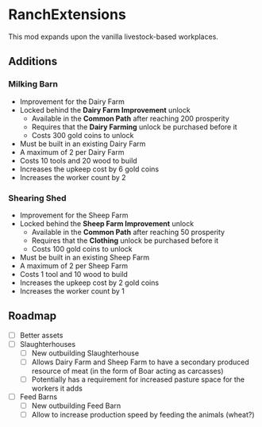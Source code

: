 # RanchExtensions

This mod expands upon the vanilla livestock-based workplaces.


## Additions

### Milking Barn
- Improvement for the Dairy Farm
- Locked behind the **Dairy Farm Improvement** unlock
    - Available in the **Common Path** after reaching 200 prosperity
    - Requires that the **Dairy Farming** unlock be purchased before it
    - Costs 300 gold coins to unlock
- Must be built in an existing Dairy Farm
- A maximum of 2 per Dairy Farm
- Costs 10 tools and 20 wood to build
- Increases the upkeep cost by 6 gold coins
- Increases the worker count by 2


### Shearing Shed
- Improvement for the Sheep Farm
- Locked behind the **Sheep Farm Improvement** unlock
    - Available in the **Common Path** after reaching 50 prosperity
    - Requires that the **Clothing** unlock be purchased before it
    - Costs 100 gold coins to unlock
- Must be built in an existing Sheep Farm
- A maximum of 2 per Sheep Farm
- Costs 1 tool and 10 wood to build
- Increases the upkeep cost by 2 gold coins
- Increases the worker count by 1

## Roadmap

- [ ] Better assets
- [ ] Slaughterhouses
    - [ ] New outbuilding Slaughterhouse
    - [ ] Allows Dairy Farm and Sheep Farm to have a secondary produced resource of meat (in the form of Boar acting as carcasses)
    - [ ] Potentially has a requirement for increased pasture space for the workers it adds
- [ ] Feed Barns
    - [ ] New outbuilding Feed Barn
    - [ ] Allow to increase production speed by feeding the animals (wheat?)